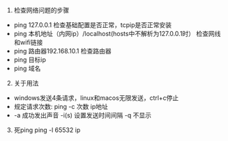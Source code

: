﻿1. 检查网络问题的步骤
- ping 127.0.0.1	检查基础配置是否正常，tcpip是否正常安装
- ping 本机地址（内网ip）/localhost(hosts中不解析为127.0.0.1时）	检查网线和wifi链接
- ping 路由器192.168.10.1	检查路由器
- ping 目标ip
- ping 域名
2. 关于用法
- windows发送4条请求，linux和macos无限发送，ctrl+c停止
- 规定请求次数:  ping -c 次数 ip地址
- -a 成功发出声音 -i(s) 设置发送时间间隔 -q 不显示
3. 死ping ping -l 65532 ip

